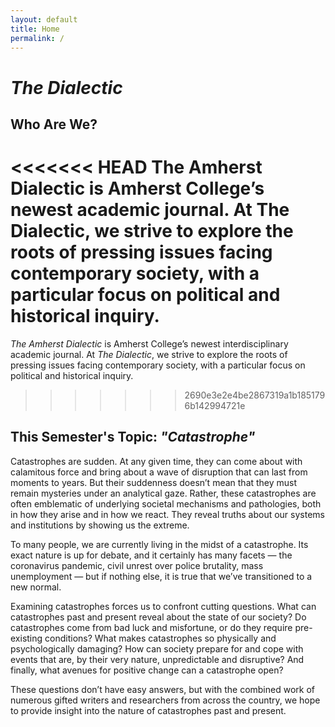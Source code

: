 ```yaml
---
layout: default
title: Home 
permalink: /
---
```


# _The Dialectic_

## Who Are We?

<<<<<<< HEAD
The Amherst Dialectic is Amherst College’s newest academic journal. At The Dialectic, we strive to explore the roots of pressing issues facing contemporary society, with a particular focus on political and historical inquiry.
=======
_The Amherst Dialectic_ is Amherst College’s newest interdisciplinary academic journal. At _The Dialectic_, we strive to explore the roots of pressing issues facing contemporary society, with a particular focus on political and historical inquiry.
>>>>>>> 2690e3e2e4be2867319a1b1851796b142994721e

## This Semester's Topic: _"Catastrophe"_

Catastrophes are sudden. At any given time, they can come about with calamitous force and bring about a wave of disruption that can last from moments to years. But their suddenness doesn’t mean that they must remain mysteries under an analytical gaze. Rather, these catastrophes are often emblematic of underlying societal mechanisms and pathologies, both in how they arise and in how we react. They reveal truths about our systems and institutions by showing us the extreme.

To many people, we are currently living in the midst of a catastrophe. Its exact nature is up for debate, and it certainly has many facets — the coronavirus pandemic, civil unrest over police brutality, mass unemployment — but if nothing else, it is true that we’ve transitioned to a new normal. 

Examining catastrophes forces us to confront cutting questions. What can catastrophes past and present reveal about the state of our society? Do catastrophes come from bad luck and misfortune, or do they require pre-existing conditions? What makes catastrophes so physically and psychologically damaging? How can society prepare for and cope with events that are, by their very nature, unpredictable and disruptive?  And finally, what avenues for positive change can a catastrophe open? 

These questions don’t have easy answers, but with the combined work of numerous gifted writers and researchers from across the country, we hope to provide insight into the nature of catastrophes past and present. 
